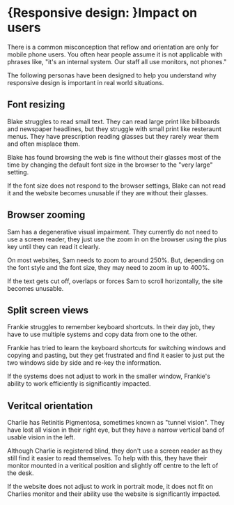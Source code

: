 # {Responsive design: }Impact on users

There is a common misconception that reflow and orientation are only for mobile phone users. You often hear people assume it is not applicable with phrases like, "it's an internal system. Our staff all use monitors, not phones." 

The following personas have been designed to help you understand why responsive design is important in real world situations.

## Font resizing
Blake struggles to read small text. They can read large print like billboards and newspaper headlines, but they struggle with small print like resteraunt menus. They have prescription reading glasses but they rarely wear them and often misplace them. 

Blake has found browsing the web is fine without their glasses most of the time by changing the default font size in the browser to the "very large" setting.

If the font size does not respond to the browser settings, Blake can not read it and the website becomes unusable if they are without their glasses.

## Browser zooming
Sam has a degenerative visual impairment. They currently do not need to use a screen reader, they just use the zoom in on the browser using the plus key until they can read it clearly.

On most websites, Sam needs to zoom to around 250%. But, depending on the font style and the font size, they may need to zoom in up to 400%.

If the text gets cut off, overlaps or forces Sam to scroll horizontally, the site becomes unusable.

## Split screen views
Frankie struggles to remember keyboard shortcuts. In their day job, they have to use multiple systems and copy data from one to the other. 

Frankie has tried to learn the keyboard shortcuts for switching windows and copying and pasting, but they get frustrated and find it easier to just put the two windows side by side and re-key the information.

If the systems does not adjust to work in the smaller window, Frankie's ability to work efficiently is significantly impacted.

## Veritcal orientation
Charlie has Retinitis Pigmentosa, sometimes known as "tunnel vision". They have lost all vision in their right eye, but they have a narrow vertical band of usable vision in the left.

Although Charlie is registered blind, they don't use a screen reader as they still find it easier to read themselves. To help with this, they have their monitor mounted in a veritical position and slightly off centre to the left of the desk.

If the website does not adjust to work in portrait mode, it does not fit on Charlies monitor and their ability use the website is significantly impacted.
